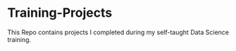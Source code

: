 # Training-Projects
This Repo contains projects I completed during my self-taught Data Science training.
